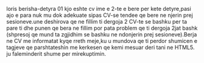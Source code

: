 loris berisha-detyra 01
kjo eshte cv ime e 2-te e bere per kete detyre,pasi ajo e para nuk mu dok adekuate sipas CV-se tendee qe bere ne njerin prej sesioneve.une deshirova qe ne fillim ti dergoja 2 CV-te se bashku per ta pare ti dhe punen qe bera ne fillim por pata problem qe ti dergoja 2jat bashk (shpresoj qe mund ta zgjidhim se bashku ne ndonjerin prej sesioneve).Berja ne CV me informatat kyqe rreth meje,ku u mundova qe ti perdor shumicen e tagjeve qe parshtateshin me kerkesen qe kemi mesuar deri tani ne HTML5.
ju faleminderit shume per mirekuptimin.
